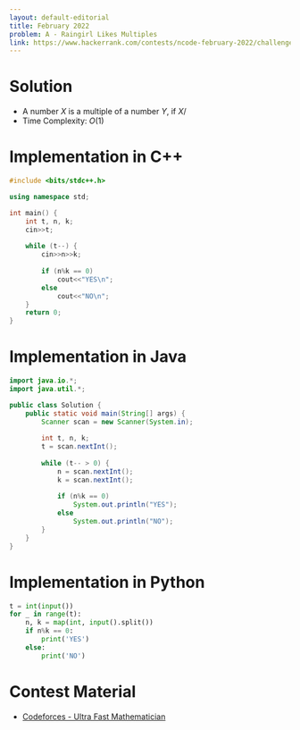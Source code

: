 ```yaml
---
layout: default-editorial
title: February 2022
problem: A - Raingirl Likes Multiples
link: https://www.hackerrank.com/contests/ncode-february-2022/challenges/a-my-crush-likes-multiples
---
```

# Solution

- A number $X$ is a multiple of a number $Y$, if $X/%Y == 0$
- Time Complexity: $O(1)$

$$$$

# Implementation in C++

```cpp
#include <bits/stdc++.h>

using namespace std;

int main() {
    int t, n, k;
    cin>>t;
    
    while (t--) {
        cin>>n>>k;
        
        if (n%k == 0)
            cout<<"YES\n";
        else
            cout<<"NO\n";
    }
    return 0;
}
```

$$$$

# Implementation in Java

```java
import java.io.*;
import java.util.*;

public class Solution {
    public static void main(String[] args) {
        Scanner scan = new Scanner(System.in);
        
        int t, n, k;
        t = scan.nextInt();
        
        while (t-- > 0) {
            n = scan.nextInt();
            k = scan.nextInt();
            
            if (n%k == 0)
                System.out.println("YES");
            else
                System.out.println("NO");
        }
    }
}
```

$$$$

# Implementation in Python

```python
t = int(input())
for _ in range(t):
    n, k = map(int, input().split())
    if n%k == 0:
        print('YES')
    else:
        print('NO')
```

$$$$

# Contest Material

- [Codeforces - Ultra Fast Mathematician](https://codeforces.com/contest/61/problem/A)
